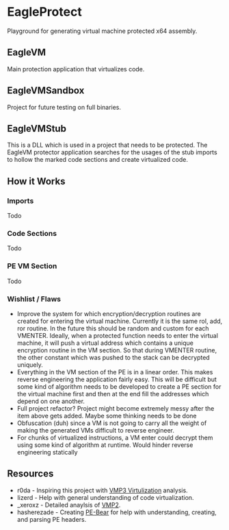 # EagleProtect

Playground for generating virtual machine protected x64 assembly.

## EagleVM

Main protection application that virtualizes code.

## EagleVMSandbox

Project for future testing on full binaries.

## EagleVMStub

This is a DLL which is used in a project that needs to be protected. The EagleVM protector application searches for the usages of the stub imports to hollow the marked code sections and create virtualized code.

## How it Works

### Imports

Todo

### Code Sections

Todo

### PE VM Section

Todo

### Wishlist / Flaws

- Improve the system for which encryption/decryption routines are created for entering the virtual machine. Currently it is the same rol, add, ror routine. In the future this should be random and custom for each VMENTER. Ideally, when a protected function needs to enter the virtual machine, it will push a virtual address which contains a unique encryption routine in the VM section. So that during VMENTER routine, the other constant which was pushed to the stack can be decrypted uniquely.
- Everything in the VM section of the PE is in a linear order. This makes reverse engineering the application fairly easy. This will be difficult but some kind of algorithm needs to be developed to create a PE section for the virtual machine first and then at the end fill the addresses which depend on one another.
- Full project refactor? Project might become extremely messy after the item above gets added. Maybe some thinking needs to be done
- Obfuscation (duh) since a VM is not going to carry all the weight of making the generated VMs difficult to reverse engineer.
- For chunks of virtualized instructions, a VM enter could decrypt them using some kind of algorithm at runtime. Would hinder reverse engineering statically

## Resources

- r0da - Inspiring this project with [VMP3 Virtulization](https://whereisr0da.github.io/blog/posts/2021-02-16-vmp-3/) analysis.
- Iizerd - Help with general understanding of code virtualization.
- \_xeroxz - Detailed anaylsis of [VMP2](https://back.engineering/17/05/2021/).
- hasherezade - Creating [PE-Bear](https://github.com/hasherezade/pe-bear-releases) for help with understanding, creating, and parsing PE headers.
